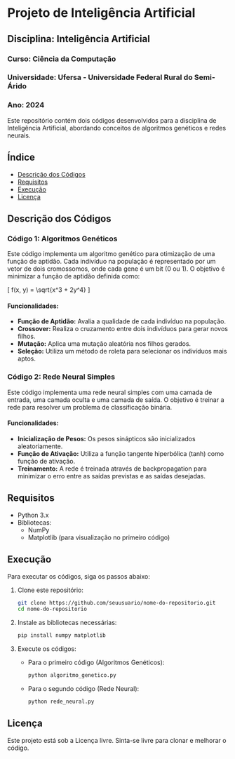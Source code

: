 # Projeto de Inteligência Artificial

## Disciplina: Inteligência Artificial
### Curso: Ciência da Computação
### Universidade: Ufersa - Universidade Federal Rural do Semi-Árido
### Ano: 2024

Este repositório contém dois códigos desenvolvidos para a disciplina de Inteligência Artificial, abordando conceitos de algoritmos genéticos e redes neurais.

## Índice

- [Descrição dos Códigos](#descrição-dos-códigos)
- [Requisitos](#requisitos)
- [Execução](#execução)
- [Licença](#licença)

## Descrição dos Códigos

### Código 1: Algoritmos Genéticos

Este código implementa um algoritmo genético para otimização de uma função de aptidão. Cada indivíduo na população é representado por um vetor de dois cromossomos, onde cada gene é um bit (0 ou 1). O objetivo é minimizar a função de aptidão definida como:

\[ f(x, y) = \sqrt{x^3 + 2y^4} \]

#### Funcionalidades:
- **Função de Aptidão:** Avalia a qualidade de cada indivíduo na população.
- **Crossover:** Realiza o cruzamento entre dois indivíduos para gerar novos filhos.
- **Mutação:** Aplica uma mutação aleatória nos filhos gerados.
- **Seleção:** Utiliza um método de roleta para selecionar os indivíduos mais aptos.

### Código 2: Rede Neural Simples

Este código implementa uma rede neural simples com uma camada de entrada, uma camada oculta e uma camada de saída. O objetivo é treinar a rede para resolver um problema de classificação binária.

#### Funcionalidades:
- **Inicialização de Pesos:** Os pesos sinápticos são inicializados aleatoriamente.
- **Função de Ativação:** Utiliza a função tangente hiperbólica (tanh) como função de ativação.
- **Treinamento:** A rede é treinada através de backpropagation para minimizar o erro entre as saídas previstas e as saídas desejadas.

## Requisitos

- Python 3.x
- Bibliotecas:
  - NumPy
  - Matplotlib (para visualização no primeiro código)

## Execução

Para executar os códigos, siga os passos abaixo:

1. Clone este repositório:
   ```bash
   git clone https://github.com/seuusuario/nome-do-repositorio.git
   cd nome-do-repositorio
   ```

2. Instale as bibliotecas necessárias:
   ```bash
   pip install numpy matplotlib
   ```

3. Execute os códigos:
   - Para o primeiro código (Algoritmos Genéticos):
     ```bash
     python algoritmo_genetico.py
     ```
   - Para o segundo código (Rede Neural):
     ```bash
     python rede_neural.py
     ```

## Licença

Este projeto está sob a Licença livre. Sinta-se livre para clonar e melhorar o código.
